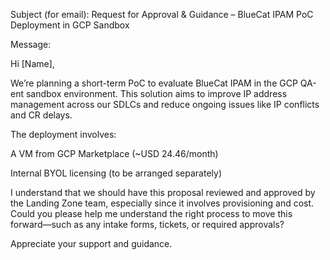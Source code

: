 Subject (for email): Request for Approval & Guidance – BlueCat IPAM PoC Deployment in GCP Sandbox

Message:

Hi [Name],

We’re planning a short-term PoC to evaluate BlueCat IPAM in the GCP QA-ent sandbox environment. This solution aims to improve IP address management across our SDLCs and reduce ongoing issues like IP conflicts and CR delays.

The deployment involves:

A VM from GCP Marketplace (~USD 24.46/month)

Internal BYOL licensing (to be arranged separately)

I understand that we should have this proposal reviewed and approved by the Landing Zone team, especially since it involves provisioning and cost. Could you please help me understand the right process to move this forward—such as any intake forms, tickets, or required approvals?

Appreciate your support and guidance.
